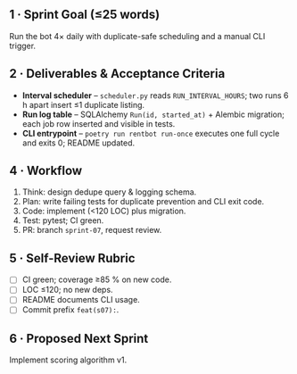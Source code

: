 ## 1 · Sprint Goal (≤25 words)
Run the bot 4× daily with duplicate-safe scheduling and a manual CLI trigger.

## 2 · Deliverables & Acceptance Criteria
- **Interval scheduler** – `scheduler.py` reads `RUN_INTERVAL_HOURS`; two runs 6 h apart insert ≤1 duplicate listing.
- **Run log table** – SQLAlchemy `Run(id, started_at)` + Alembic migration; each job row inserted and visible in tests.
- **CLI entrypoint** – `poetry run rentbot run-once` executes one full cycle and exits 0; README updated.

## 4 · Workflow
1. Think: design dedupe query & logging schema.
2. Plan: write failing tests for duplicate prevention and CLI exit code.
3. Code: implement (<120 LOC) plus migration.
4. Test: pytest; CI green.
5. PR: branch `sprint-07`, request review.

## 5 · Self-Review Rubric
- [ ] CI green; coverage ≥85 % on new code.
- [ ] LOC ≤120; no new deps.
- [ ] README documents CLI usage.
- [ ] Commit prefix `feat(s07):`.

## 6 · Proposed Next Sprint
Implement scoring algorithm v1. 